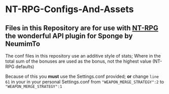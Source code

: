 # NT-RPG-Configs-And-Assets

Files in this Repository are for use with [NT-RPG](https://github.com/NeumimTo/NT-RPG) the wonderful API plugin for Sponge by NeumimTo
-
The conf files in this repository use an additive style of stats; Where in the total sum of the bonuses are used as the bonus, not the highest value (NT-RPG defaults)

Because of this you **must** use the Settings.conf provided; 
**or** change `line 61` in your in your personal Settings.conf from `"WEAPON_MERGE_STRATEGY":2` to `"WEAPON_MERGE_STRATEGY":1` 
